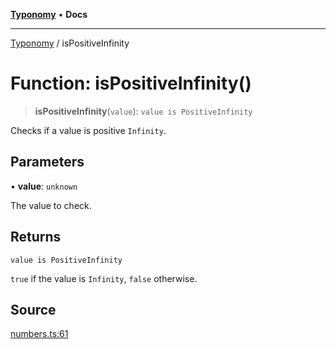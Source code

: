 [**Typonomy**](../README.md) • **Docs**

***

[Typonomy](../globals.md) / isPositiveInfinity

# Function: isPositiveInfinity()

> **isPositiveInfinity**(`value`): `value is PositiveInfinity`

Checks if a value is positive `Infinity`.

## Parameters

• **value**: `unknown`

The value to check.

## Returns

`value is PositiveInfinity`

`true` if the value is `Infinity`, `false` otherwise.

## Source

[numbers.ts:61](https://github.com/softcraft-development/typonomy/blob/cee340f062935faae6d8d20bbf994df4a652481c/src/numbers.ts#L61)
